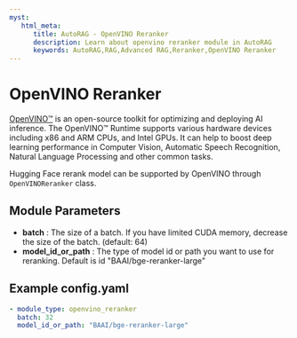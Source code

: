 ```yaml
---
myst:
   html_meta:
      title: AutoRAG - OpenVINO Reranker
      description: Learn about openvino reranker module in AutoRAG
      keywords: AutoRAG,RAG,Advanced RAG,Reranker,OpenVINO Reranker
---
```

# OpenVINO Reranker
[OpenVINO™]() is an open-source toolkit for optimizing and deploying AI inference. The OpenVINO™ Runtime supports various hardware devices including x86 and ARM CPUs, and Intel GPUs. It can help to boost deep learning performance in Computer Vision, Automatic Speech Recognition, Natural Language Processing and other common tasks.

Hugging Face rerank model can be supported by OpenVINO through `OpenVINOReranker` class.

## **Module Parameters**

- **batch** : The size of a batch. If you have limited CUDA memory, decrease the size of the batch. (default: 64)
- **model_id_or_path** : The type of model id or path you want to use for reranking. Default is id "BAAI/bge-reranker-large"

## **Example config.yaml**

```yaml
- module_type: openvino_reranker
  batch: 32
  model_id_or_path: "BAAI/bge-reranker-large"
```

